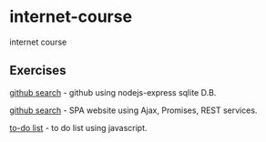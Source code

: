 # internet-course
internet course

## Exercises

[github search](github) - github using nodejs-express sqlite D.B.

[github search](https://github.com/dutsy/internet-course/tree/master/github%20search) - SPA website using Ajax, Promises, REST services.

[to-do list](https://github.com/dutsy/internet-course/tree/master/to-do%20list) - to do list using javascript.

